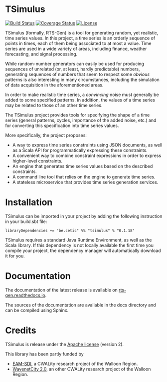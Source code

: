 # TSimulus

[![Build Status](https://travis-ci.org/cetic/TSimulus.svg?branch=master)](https://travis-ci.org/cetic/rts-gen) 
[![Coverage Status](https://coveralls.io/repos/github/cetic/TSimulus/badge.svg?branch=master)](https://coveralls.io/github/cetic/TSimulus?branch=master)
[![License](http://img.shields.io/:license-Apache%202-blue.svg)](http://www.apache.org/licenses/LICENSE-2.0.txt)


TSimulus (formally, RTS-Gen) is a tool for generating random, yet realistic, time series values. In this project, a time series is an orderly sequence of points in times, each of them being associated to at most a value. Time series are used in a wide variety of areas,
including finance, weather forecasting, and signal processing.

While random-number generators can easily be used for producing sequences of unrelated (or, at least, hardly predictable) numbers,
generating sequences of numbers that seem to respect some *obvious* patterns is also interesting in many circumstances,
including the simulation of data acquisition in the aforementioned areas.

In order to make realistic time series, a *convincing* noise must generally be added to some specified patterns.
In addition, the values of a time series may be related to those of an other time series.

The TSimulus project provides tools for specifying the shape of a time series (general patterns, cycles, importance of the added noise, etc.)
and for converting this specification into time series values.

More specifically, the project proposes:

- A way to express time series constraints using JSON documents, as well as a Scala API for programmatically expressing these constraints.
- A convenient way to combine constraint expressions in order to express higher-level constraints. 
- An engine that generates time series values based on the described constraints.
- A command line tool that relies on the engine to generate time series.
- A stateless microservice that provides time series generation services.   


# Installation

TSimulus can be imported in your project by adding the following instruction in your build.sbt file:

```
libraryDependencies += "be.cetic" %% "tsimulus" % "0.1.18"
```

TSimulus requires a standard Java Runtime Environment, as well as the Scala library. 
If this dependency is not locally available the first time you compile your project, the dependency manager will automatically download it for you.
 
# Documentation

The documentation of the latest release is available on [rts-gen.readthedocs.io](https://rts-gen.readthedocs.io).

The sources of the documentation are available in the docs directory and can be compiled using Sphinx.

# Credits

TSimulus is release under the [Apache license](http://www.apache.org/licenses/) (version 2). 

This library has been partly funded by
 
 - [EAM-SDI](https://www.cetic.be/EAM-SDI-2301), a CWALity research project of the Walloon Region.
 - [WavenetCity 2.0](https://www.cetic.be/WavenetCity-2-0), an other CWALity research project of the Walloon Region.
